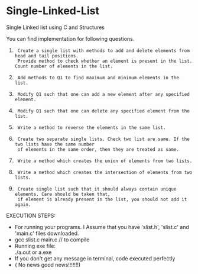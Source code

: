 # Single-Linked-List
Single Linked list using C and Structures

You can find implementation for following questions.
1.      Create a single list with methods to add and delete elements from head and tail positions.
        Provide method to check whether an element is present in the list. Count number of elements in the list.
2.      Add methods to Q1 to find maximum and minimum elements in the list.
3.      Modify Q1 such that one can add a new element after any specified element.
4.      Modify Q1 such that one can delete any specified element from the list.
5.      Write a method to reverse the elements in the same list.
6.      Create two separate single lists. Check two list are same. If the two lists have the same number
        of elements in the same order, then they are treated as same.
7.      Write a method which creates the union of elements from two lists.
8.      Write a method which creates the intersection of elements from two lists.
9.      Create single list such that it should always contain unique elements. Care should be taken that,
        if element is already present in the list, you should not add it again.


EXECUTION STEPS:
 *	For running your programs. I Assume that you have 'slist.h', 'slist.c' and 'main.c' files downloaded.
 *	gcc slist.c main.c // to compile
 *	Running exe file:	
         ./a.out or a.exe
 *	If you don't get any message in terminal, code executed perfectly
 *	( No news good news!!!!!!!)
